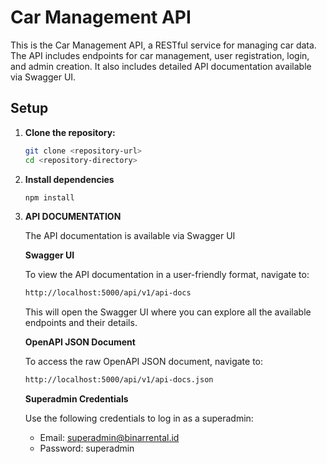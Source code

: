 # Car Management API

This is the Car Management API, a RESTful service for managing car data. The API includes endpoints for car management, user registration, login, and admin creation. It also includes detailed API documentation available via Swagger UI.

## Setup

1. **Clone the repository:**

   ```sh
   git clone <repository-url>
   cd <repository-directory>
   ```

2. **Install dependencies**
   ```sh
   npm install
   ```

3. **API DOCUMENTATION**
   
    The API documentation is available via Swagger UI

    **Swagger UI**

    To view the API documentation in a user-friendly format, navigate to:
    ```sh
    http://localhost:5000/api/v1/api-docs
    ```
    This will open the Swagger UI where you can explore all the available endpoints and their details.

    **OpenAPI JSON Document**

    To access the raw OpenAPI JSON document, navigate to:
    ```sh
    http://localhost:5000/api/v1/api-docs.json
    ```

    **Superadmin Credentials**

    Use the following credentials to log in as a superadmin:
    
    - Email: superadmin@binarrental.id
    - Password: superadmin

